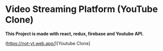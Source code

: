 # Video Streaming Platform (YouTube Clone)

**This Project is made with react, redux, firebase and Youtube API.**

(https://not-yt.web.app/)[Youtube Clone]

